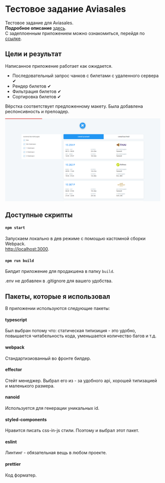 # Тестовое задание Aviasales

Тестовое задание для Aviasales.<br />
**Подробное описание** [здесь](https://github.com/KosyanMedia/test-tasks/tree/master/aviasales_frontend).<br />
С задеплоенным приложением можно ознакомиться, перейдя по [ссылке](https://my-aviasales-test-task.vercel.app/).

## Цели и результат

Написанное приложение работает как ожидается.

- Последовательный запрос чанков с билетами с удаленного сервера ✔
- Рендер билетов ✔
- Фильтрация билетов ✔
- Сортировка билетов ✔

Вёрстка соответствует предложенному макету. Была добавлена респонсивность и прелоадер.

![example](/example.png)

## Доступные скрипты

#### `npm start`

Запускаем локально в дев режиме с помощью кастомной сборки Webpack.<br>
[http://localhost:3000](http://localhost:3000).

#### `npm run build`

Билдит приложение для продакшена в папку `build`.

.env не добавлен в .gitignore для вашего удобства.

## Пакеты, которые я использовал

В приложении используются следующие пакеты:

#### typescript

Был выбран потому что: статическая типизиция - это удобно, повышается читабельность кода, уменьшается количество багов и т.д.

#### webpack

Стандартизиованный во фронте билдер.

#### effector

Стейт менеджер. Выбрал его из - за удобного api, хорошей типизацией и маленького размера.

#### nanoid

Используется для генерации уникальных id.

#### styled-components

Нравится писать css-in-js стили. Поэтому и выбрал этот пакет.

#### eslint

Линтинг - обязательная вещь в любом проекте.

#### prettier

Код форматер.
